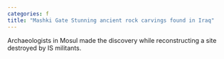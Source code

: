 ```yaml
---
categories: f
title: "Mashki Gate Stunning ancient rock carvings found in Iraq"
---
```

Archaeologists in Mosul made the discovery while reconstructing a site destroyed by IS militants.